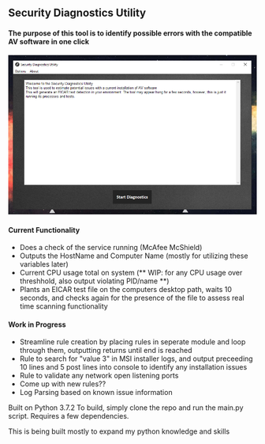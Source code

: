 ## Security Diagnostics Utility
#### The purpose of this tool is to identify possible errors with the compatible AV software in one click

![GUI Screenshot](https://raw.githubusercontent.com/rcreecy/secdiagnostics/master/images/screenshot.PNG "GUI Screenshot")

#### Current Functionality
* Does a check of the service running (McAfee McShield)
* Outputs the HostName and Computer Name (mostly for utilizing these variables later)
* Current CPU usage total on system (** WIP: for any CPU usage over threshhold, also output violating PID/name **)
* Plants an EICAR test file on the computers desktop path, waits 10 seconds, and checks again for the presence of the file to assess real time scanning functionality

#### Work in Progress
* Streamline rule creation by placing rules in seperate module and loop through them, outputting returns until end is reached
* Rule to search for "value 3" in MSI installer logs, and output preceeding 10 lines and 5 post lines into console to identify any installation issues
* Rule to validate any network open listening ports
* Come up with new rules??
* Log Parsing based on known issue information

Built on Python 3.7.2
To build, simply clone the repo and run the main.py script. Requires a few dependencies.

This is being built mostly to expand my python knowledge and skills